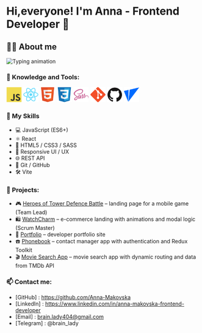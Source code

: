 <h1>Hi,everyone! I'm Anna - Frontend Developer 👋</h1>





## 👩‍💻 About me
<p align="left">

<img src="https://readme-typing-svg.demolab.com?font=Fira+Code&pause=1000&color=000000&vCenter=true&width=600&lines=I+am+Frontend+Developer;I+create+web+applications" alt="Typing animation" />

</p>





### 🚀 Knowledge and Tools:

<p align="left">
  <img src="https://raw.githubusercontent.com/devicons/devicon/master/icons/javascript/javascript-original.svg" alt="js" width="40"/>
  <img src="https://raw.githubusercontent.com/devicons/devicon/master/icons/react/react-original.svg" alt="react" width="40"/>
  <img src="https://raw.githubusercontent.com/devicons/devicon/master/icons/html5/html5-original.svg" alt="html" width="40"/>
  <img src="https://raw.githubusercontent.com/devicons/devicon/master/icons/css3/css3-original.svg" alt="css" width="40"/>
  <img src="https://raw.githubusercontent.com/devicons/devicon/master/icons/sass/sass-original.svg" alt="sass" width="40"/>
  <img src="https://raw.githubusercontent.com/devicons/devicon/master/icons/git/git-original.svg" alt="git" width="40"/>
  <img src="https://raw.githubusercontent.com/devicons/devicon/master/icons/github/github-original.svg" alt="github" width="40"/>
  <img src="https://raw.githubusercontent.com/devicons/devicon/master/icons/vite/vite-original.svg" alt="vite" width="40"/>
</p>






### 🧠 My Skills

- 💻 JavaScript (ES6+)
- ⚛️ React
- 🎨 HTML5 / CSS3 / SASS
- 📱 Responsive UI / UX
- 🌐 REST API
- 🔧 Git / GitHub
- 🛠️ Vite





### 📌 Projects:
- 🎮 [Heroes of Tower Defence Battle](https://anna-makovska.github.io/Heroes-of-Tower-Defence-Battle/) – landing page for a mobile game (Team Lead)
- 🛍️ [WatchCharm](https://konstabash.github.io/project-TeamDragons/) – e-commerce landing with animations and modal logic (Scrum Master)
- 🧩 [Portfolio](https://konstabash.github.io/project-DragonScript/) – developer portfolio site
- ☎️ [Phonebook](https://goit-react-hw-08-tau-bice.vercel.app/) – contact manager app with authentication and Redux Toolkit
- 🎬 [Movie Search App](https://goit-react-hw-05-seven-roan-14.vercel.app/) – movie search app with dynamic routing and data from TMDb API

  
  





### 📫 Contact me:
- [GitHub] : https://github.com/Anna-Makovska
- [LinkedIn] : https://www.linkedin.com/in/anna-makovska-frontend-developer
- [Email] : brain.lady404@gmail.com
- [Telegram] : @brain_lady
